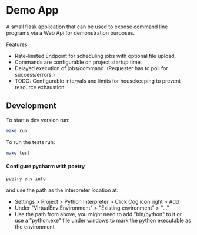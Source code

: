 
# Demo App

A small flask application that can be used to expose command line programs via a Web Api for demonstration purposes.

Features:

* Rate-limited Endpoint for scheduling jobs with optional file upload.
* Commands are configurable on project startup time.
* Delayed execution of jobs/command. (Requester has to poll for success/errors.)
* TODO: Configurable intervals and limits for housekeeping to prevent resource exhaustion.


## Development

To start a dev version run:

```bash
make run
```

To run the tests run:

```bash
make test
```

#### Configure pycharm with poetry

```bash
poetry env info
```

and use the path as the interpreter location at:

* Settings > Project > Python Interpreter > Click Cog icon right > Add
* Under "VirtualEnv Environment" > "Existing environment" > "..."
* Use the path from above, you might need to add "bin/python" to it or use a "python.exe" file under windows to mark the python executable as the environment
